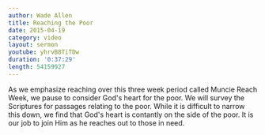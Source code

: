 ```yaml
---
author: Wade Allen
title: Reaching the Poor
date: 2015-04-19
category: video
layout: sermon
youtube: yhrvB8TiTDw
duration: '0:37:29'
length: 54159927
---
```


As we emphasize reaching over this three week period called Muncie Reach Week, we pause to consider God's heart for the poor. We will survey the Scriptures for passages relating to the poor. While it is difficult to narrow this down, we find that God's heart is contantly on the side of the poor. It is our job to join Him as he reaches out to those in need.
